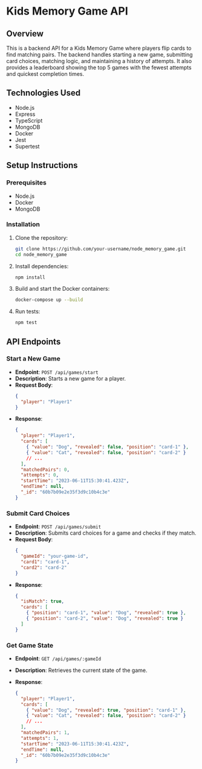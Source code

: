 # Kids Memory Game API

## Overview

This is a backend API for a Kids Memory Game where players flip cards to find matching pairs. The backend handles starting a new game, submitting card choices, matching logic, and maintaining a history of attempts. It also provides a leaderboard showing the top 5 games with the fewest attempts and quickest completion times.

## Technologies Used

- Node.js
- Express
- TypeScript
- MongoDB
- Docker
- Jest
- Supertest

## Setup Instructions

### Prerequisites

- Node.js
- Docker
- MongoDB

### Installation

1. Clone the repository:

   ```bash
   git clone https://github.com/your-username/node_memory_game.git
   cd node_memory_game
   ```

2. Install dependencies:

   ```bash
   npm install
   ```

3. Build and start the Docker containers:

   ```bash
   docker-compose up --build
   ```

4. Run tests:
   ```bash
   npm test
   ```

## API Endpoints

### Start a New Game

- **Endpoint**: `POST /api/games/start`
- **Description**: Starts a new game for a player.
- **Request Body**:
  ```json
  {
    "player": "Player1"
  }
  ```
- **Response**:
  ```json
  {
    "player": "Player1",
    "cards": [
      { "value": "Dog", "revealed": false, "position": "card-1" },
      { "value": "Cat", "revealed": false, "position": "card-2" }
      // ...
    ],
    "matchedPairs": 0,
    "attempts": 0,
    "startTime": "2023-06-11T15:30:41.423Z",
    "endTime": null,
    "_id": "60b7b09e2e35f3d9c10b4c3e"
  }
  ```

### Submit Card Choices

- **Endpoint**: `POST /api/games/submit`
- **Description**: Submits card choices for a game and checks if they match.
- **Request Body**:
  ```json
  {
    "gameId": "your-game-id",
    "card1": "card-1",
    "card2": "card-2"
  }
  ```
- **Response**:
  ```json
  {
    "isMatch": true,
    "cards": [
      { "position": "card-1", "value": "Dog", "revealed": true },
      { "position": "card-2", "value": "Dog", "revealed": true }
    ]
  }
  ```

### Get Game State

- **Endpoint**: `GET /api/games/:gameId`
- **Description**: Retrieves the current state of the game.
- **Response**:

  ```json
  {
    "player": "Player1",
    "cards": [
      { "value": "Dog", "revealed": true, "position": "card-1" },
      { "value": "Cat", "revealed": false, "position": "card-2" }
      // ...
    ],
    "matchedPairs": 1,
    "attempts": 1,
    "startTime": "2023-06-11T15:30:41.423Z",
    "endTime": null,
    "_id": "60b7b09e2e35f3d9c10b4c3e"
  }
  ```
